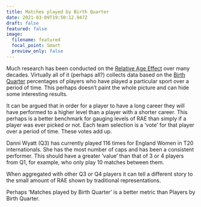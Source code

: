 ```yaml
---
title: Matches played by Birth Quarter
date: 2021-03-09T19:50:12.947Z
draft: false
featured: false
image:
  filename: featured
  focal_point: Smart
  preview_only: false
---
```

Much research has been conducted on the [Relative Age Effect](https://onemoresummer.co.uk/post/what-is-relative-age-effect/) over many decades. Virtually all of it (perhaps all?) collects data based on the [Birth Quarter](https://onemoresummer.co.uk/post/what-is-birth-quarter/) percentages of players who have played a particular sport over a period of time. This perhaps doesn’t paint the whole picture and can hide some interesting results. 

It can be argued that in order for a player to have a long career they will have performed to a higher level than a player with a shorter career. This perhaps is a better benchmark for gauging levels of RAE than simply if a player was ever picked or not. Each team selection is a ‘vote’ for that player over a period of time. These votes add up.

Danni Wyatt (Q3) has currently played 116 times for England Women in T20 internationals. She has the most number of caps and has been a consistent performer. This should have a greater ‘value’ than that of 3 or 4 players from Q1, for example, who only play 10 matches between them.

When aggregated with other Q3 or Q4 players it can tell a different story to the small amount of RAE shown by traditional representations.

Perhaps ‘Matches played by Birth Quarter’ is a better metric than Players by Birth Quarter.